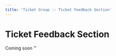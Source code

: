 ```yaml
---
title: 'Ticket Group :: Ticket Feedback Section'
---
```


# Ticket Feedback Section

Coming soon :tm:
